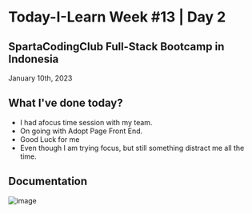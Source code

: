# Today-I-Learn Week #13 | Day 2
## SpartaCodingClub Full-Stack Bootcamp in Indonesia
January 10th, 2023

## What I've done today?

  - I had afocus time session with my team.
  - On going with Adopt Page Front End.
  - Good Luck for me
  - Even though I am trying focus, but still something distract me all the time.

## Documentation
  
  ![image](https://user-images.githubusercontent.com/62550785/211030343-77dd502c-5678-4d15-ad92-e1611434d660.png)
